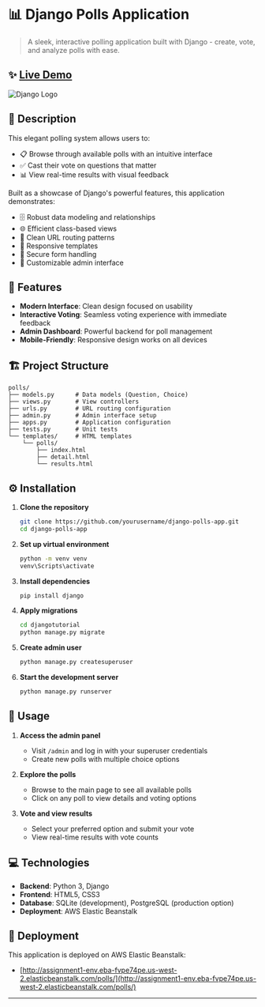 # 📊 Django Polls Application



> A sleek, interactive polling application built with Django - create, vote, and analyze polls with ease.

## ✨ [Live Demo](http://assignment1-env.eba-fvpe74pe.us-west-2.elasticbeanstalk.com/polls/)

![Django Logo](https://static.djangoproject.com/img/logos/django-logo-negative.svg)

## 📝 Description

This elegant polling system allows users to:
- 📋 Browse through available polls with an intuitive interface
- ✅ Cast their vote on questions that matter
- 📊 View real-time results with visual feedback

Built as a showcase of Django's powerful features, this application demonstrates:
- 🗄️ Robust data modeling and relationships
- 🌐 Efficient class-based views
- 🔗 Clean URL routing patterns
- 🎨 Responsive templates
- 📝 Secure form handling
- 👑 Customizable admin interface

## 🚀 Features

- **Modern Interface**: Clean design focused on usability
- **Interactive Voting**: Seamless voting experience with immediate feedback
- **Admin Dashboard**: Powerful backend for poll management
- **Mobile-Friendly**: Responsive design works on all devices

## 🏗️ Project Structure

```
polls/
├── models.py      # Data models (Question, Choice)
├── views.py       # View controllers
├── urls.py        # URL routing configuration
├── admin.py       # Admin interface setup
├── apps.py        # Application configuration
├── tests.py       # Unit tests
└── templates/     # HTML templates
    └── polls/
        ├── index.html
        ├── detail.html
        └── results.html
```

## ⚙️ Installation

1. **Clone the repository**
   ```bash
   git clone https://github.com/yourusername/django-polls-app.git
   cd django-polls-app
   ```

2. **Set up virtual environment**
   ```bash
   python -m venv venv
   venv\Scripts\activate
   ```

3. **Install dependencies**
   ```bash
   pip install django
   ```

4. **Apply migrations**
   ```bash
   cd djangotutorial
   python manage.py migrate
   ```

5. **Create admin user**
   ```bash
   python manage.py createsuperuser
   ```

6. **Start the development server**
   ```bash
   python manage.py runserver
   ```

## 📖 Usage

1. **Access the admin panel**
   - Visit `/admin` and log in with your superuser credentials
   - Create new polls with multiple choice options

2. **Explore the polls**
   - Browse to the main page to see all available polls
   - Click on any poll to view details and voting options

3. **Vote and view results**
   - Select your preferred option and submit your vote
   - View real-time results with vote counts

## 💻 Technologies

- **Backend**: Python 3, Django
- **Frontend**: HTML5, CSS3
- **Database**: SQLite (development), PostgreSQL (production option)
- **Deployment**: AWS Elastic Beanstalk

## 🔗 Deployment

This application is deployed on AWS Elastic Beanstalk:
- [http://assignment1-env.eba-fvpe74pe.us-west-2.elasticbeanstalk.com/polls/](http://assignment1-env.eba-fvpe74pe.us-west-2.elasticbeanstalk.com/polls/)


---

